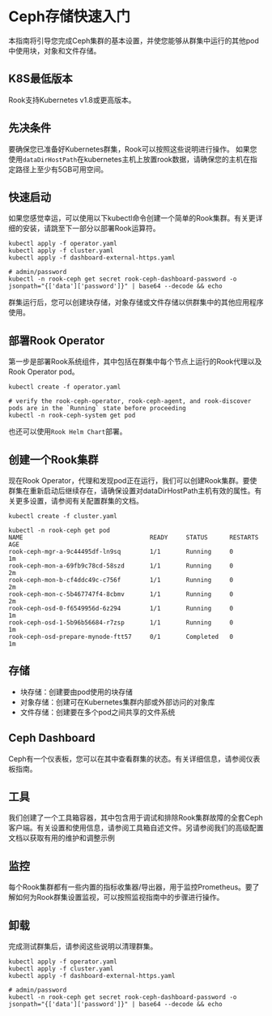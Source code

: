 # Ceph存储快速入门

本指南将引导您完成Ceph集群的基本设置，并使您能够从群集中运行的其他pod中使用块，对象和文件存储。

## K8S最低版本

Rook支持Kubernetes v1.8或更高版本。

## 先决条件

要确保您已准备好Kubernetes群集，Rook可以按照这些说明进行操作。
如果您使用`dataDirHostPath`在kubernetes主机上放置rook数据，请确保您的主机在指定路径上至少有5GB可用空间。

## 快速启动

如果您感觉幸运，可以使用以下kubectl命令创建一个简单的Rook集群。有关更详细的安装，请跳至下一部分以部署Rook运算符。

```shell
kubectl apply -f operator.yaml
kubectl apply -f cluster.yaml
kubectl apply -f dashboard-external-https.yaml

# admin/password
kubectl -n rook-ceph get secret rook-ceph-dashboard-password -o jsonpath="{['data']['password']}" | base64 --decode && echo
```

群集运行后，您可以创建块存储，对象存储或文件存储以供群集中的其他应用程序使用。

## 部署Rook Operator

第一步是部署Rook系统组件，其中包括在群集中每个节点上运行的Rook代理以及Rook Operator pod。

```shell
kubectl create -f operator.yaml

# verify the rook-ceph-operator, rook-ceph-agent, and rook-discover pods are in the `Running` state before proceeding
kubectl -n rook-ceph-system get pod
```

也还可以使用`Rook Helm Chart`部署。

## 创建一个Rook集群

现在Rook Operator，代理和发现pod正在运行，我们可以创建Rook集群。要使群集在重新启动后继续存在，请确保设置对dataDirHostPath主机有效的属性。有关更多设置，请参阅有关配置群集的文档。

```shell
kubectl create -f cluster.yaml

kubectl -n rook-ceph get pod
NAME                                   READY     STATUS      RESTARTS   AGE
rook-ceph-mgr-a-9c44495df-ln9sq        1/1       Running     0          1m
rook-ceph-mon-a-69fb9c78cd-58szd       1/1       Running     0          2m
rook-ceph-mon-b-cf4ddc49c-c756f        1/1       Running     0          2m
rook-ceph-mon-c-5b467747f4-8cbmv       1/1       Running     0          2m
rook-ceph-osd-0-f6549956d-6z294        1/1       Running     0          1m
rook-ceph-osd-1-5b96b56684-r7zsp       1/1       Running     0          1m
rook-ceph-osd-prepare-mynode-ftt57     0/1       Completed   0          1m
```

## 存储

- 块存储：创建要由pod使用的块存储
- 对象存储：创建可在Kubernetes集群内部或外部访问的对象库
- 文件存储：创建要在多个pod之间共享的文件系统

## Ceph Dashboard

Ceph有一个仪表板，您可以在其中查看群集的状态。有关详细信息，请参阅仪表板指南。

## 工具

我们创建了一个工具箱容器，其中包含用于调试和排除Rook集群故障的全套Ceph客户端。有关设置和使用信息，请参阅工具箱自述文件。另请参阅我们的高级配置文档以获取有用的维护和调整示例

## 监控

每个Rook集群都有一些内置的指标收集器/导出器，用于监控Prometheus。要了解如何为Rook群集设置监视，可以按照监视指南中的步骤进行操作。

## 卸载

完成测试群集后，请参阅这些说明以清理群集。

```shell
kubectl apply -f operator.yaml
kubectl apply -f cluster.yaml
kubectl apply -f dashboard-external-https.yaml

# admin/password
kubectl -n rook-ceph get secret rook-ceph-dashboard-password -o jsonpath="{['data']['password']}" | base64 --decode && echo
```